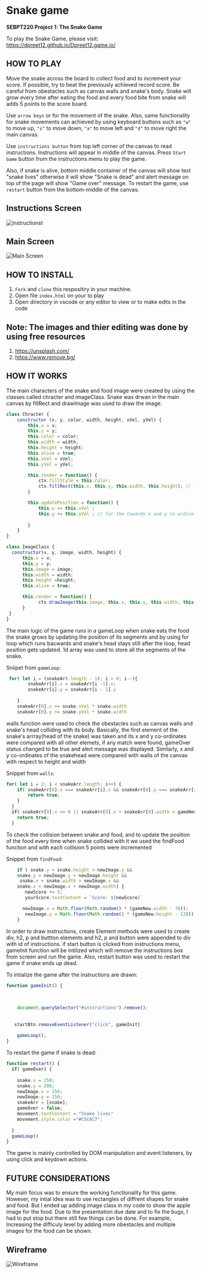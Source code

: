 # Snake game

**SEBPT220 Project 1: The Snake Game**

To play the Snake Game, please visit: https://dpreet12.github.io/Dpreet12.game.io/
## HOW TO PLAY

Move the snake across the board to collect food and to increment your score. If possible, try to beat the previously achieved record score. Be careful from obestacles such as canvas walls and snake's body. Snake will grow every time after eating the food and every food bite from snake will adds 5 points to the score board.

Use `arrow keys` or for the movement of the snake. Also, same functionality for snake movements can achieved by using keyboard buttons such as `"w"` to move up, `"s"` to move down, `"a"` to move left and `"d"` to move right the main canvas.

Use `instructions button` from top left corner of the canvas to read instructions. Instructions will appear in middle of the canvas. Press `Start Game` button from the instructions menu to play the game.

Also, if snake is alive, bottom middle container of the canvas will show text "snake lives" otherwise it will show "Snake is dead" and alert message on top of the page will show "Game over" message. To restart the game, use `restart` button from the bottom-middle of the canvas.

## Instructions Screen

![instructionst](./images/instructions-image.png)

## Main Screen

![Main Screen](./images/mainpage-image.png)

## HOW TO INSTALL

1. `Fork` and `clone` this respositiry in your machine.
2. Open file `index.html` on your to play
3. Open directory in vscode or any editor to view or to make edits in the code


## Note:  The images and thier editing was done by using free resources 

1. https://unsplash.com/
2. https://www.remove.bg/


## HOW IT WORKS

The main characters of the snake and food image were created by using the classes called chracter and imageClass. Snake was drwan in the main canvas by fillRect and drawImage was used to draw the image.

```js
class Chracter {
    constructor (x, y, color, width, height, xVel, yVel) {
        this.x = x;
        this.y = y;
        this.color = color;
        this.width = width;
        this.height = height;
        this.alive = true;
        this.xVel = xVel;
        this.yVel = yVel;

        this.render = function() {
            ctx.fillStyle = this.color;
            ctx.fillRect(this.x, this.y, this.width, this.height); // to draw the snake
        }

        this.updatePosition = function() {
            this.x += this.xVel ;
            this.y += this.yVel ; // for the towards x and y co-ardinates
            
        }
    }
}

class ImageClass {
  constructor(x, y, image, width, height) {
      this.x = x;
      this.y = y;
      this.image = image;
      this.width = width;
      this.height =height;
      this.alive = true;

      this.render = function() {
            ctx.drawImage(this.image, this.x, this.y, this.width, this.height);
      }
 }
}
```
The main logic of the game runs in a gameLoop when snake eats the food the snake grows by updating the position of its segments and by using for loop which runs bacwards and snake's head stays still after the loop,  head position gets updated. 1d array was used to store all the segments of the snake.

Sniipet from `gameLoop`:

```js
 for( let i = (snakeArr.length - 1); i > 0; i--){ 
        snakeArr[i].x = snakeArr[i -1].x;
        snakeArr[i].y = snakeArr[i - 1].y
        
    }
    snakeArr[0].x += snake.xVel * snake.width
    snakeArr[0].y += snake.yVel * snake.width
```

walls function were used to check the obestacles such as canvas walls and snake's head colliding with its body. Basically, the first element of the snake's arrray(head of the snake) was taken and its x and y co-ordinates were compared with all other elemets, if any match were found, gameOver status  changed to be true and alert message was displayed. Similarly, x and y co-ordinates of the snakehead were compared with walls of the canvas with respect to height and width

Snippet from `walls`: 
```js
for( let i = 2; i < snakeArr.length; i++) {
    if( snakeArr[0].x === snakeArr[i].x && snakeArr[0].y === snakeArr[i].y) {
        return true;
    }
  }
  if( snakeArr[0].x <= 0 || snakeArr[0].x + snakeArr[0].width > gameNew.width || snakeArr[0].y <= 0 || snakeArr[0].y + snakeArr[0].height > gameNew.height) {
    return true;
  }
  ```


To check the collision between snake and food, and to update the position of the food every time when snake collided with it we used the findFood function and with each collision 5 points were incremented

Snippet from `findFood`:
```js
    if ( snake.y + snake.height > newImage.y &&
    snake.y < newImage.y + newImage.height &&
     snake.x + snake.width > newImage.x &&
    snake.x < newImage.x + newImage.width) {
       newScore += 5;
       yourScore.textContent = `Score: ${newScore}`

      newImage.x = Math.floor(Math.random() * (gameNew.width - 70));
       newImage.y = Math.floor(Math.random() * (gameNew.height - 120));
    }
```

In order to draw instructions, create Element methods were used to create div, h2, p and buttton elements and h2, p and button were appended to div with id of instructions. if start button is clicked from instructions menu, gameInit function will be intilized which will remove the instructions box from screen and run the game. Also, restart button was used to restart the game if snake ends up dead.

To intialize the game after the instructions are drawn:
```js
function gameInit() {
  
  
 
    document.querySelector("#instructions").remove();
   
   
   startBtn.removeEventListener("click", gameInit)
   
    gameLoop();
}
```

To restart the game if snake is dead: 

```js
function restart() {
  if( gameOver) {
    
    snake.x = 250;
    snake.y = 200;
    newImage.x = 350;
    newImage.y = 150;
    snakeArr = [snake];
    gameOver = false;
    movement.textContent = "Snake lives"
    movement.style.color ="#C5C6C7";
   
  }
  gameLoop()
}
```

The game is  mainly controlled by DOM manipulation and event listeners, by using click and keydown actions.

## FUTURE CONSIDERATIONS

My main focus was to ensure the working functionality for this game. However, my intial idea was to use rectangles of diffrent shapes for snake and food. But I ended up adding image class in my code to show the apple image for the food. Due to the presentation due date and to fix the bugs, I had to put stop but there still few things can be done.
For example, Increasing the difficuly level by adding more obestacles and multiple images for the food can be shown.

## Wireframe

![Wireframe](./images/image-2.png)
